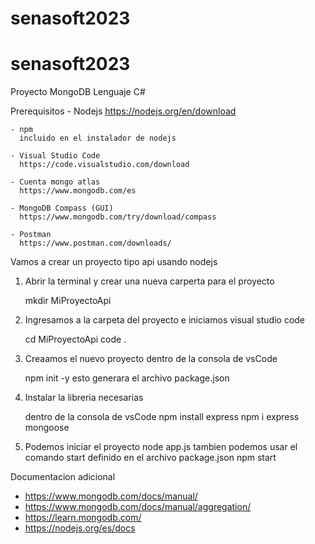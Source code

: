 # senasoft2023

# senasoft2023

Proyecto MongoDB
Lenguaje C#

Prerequisitos
    - Nodejs 
      https://nodejs.org/en/download

    - npm
      incluido en el instalador de nodejs

    - Visual Studio Code
      https://code.visualstudio.com/download
    
    - Cuenta mongo atlas
      https://www.mongodb.com/es

    - MongoDB Compass (GUI)
      https://www.mongodb.com/try/download/compass

    - Postman
      https://www.postman.com/downloads/




Vamos a crear un proyecto tipo api usando nodejs

1. Abrir la terminal y crear una nueva carperta para el proyecto

   mkdir MiProyectoApi

2. Ingresamos a la carpeta del proyecto e iniciamos visual studio code
   
   cd MiProyectoApi
   code .

3. Creaamos el nuevo proyecto
   dentro de la consola de vsCode
   
   npm init -y
   esto generara el archivo package.json

4. Instalar la libreria necesarias

   dentro de la consola de vsCode
   npm install express
   npm i express mongoose

5. Podemos iniciar el proyecto 
   node app.js
   tambien podemos usar el comando start definido en el archivo package.json
   npm start


Documentacion adicional

- https://www.mongodb.com/docs/manual/
- https://www.mongodb.com/docs/manual/aggregation/
- https://learn.mongodb.com/
- https://nodejs.org/es/docs